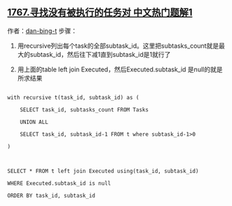 ## [1767.寻找没有被执行的任务对 中文热门题解1](https://leetcode.cn/problems/find-the-subtasks-that-did-not-execute/solutions/100000/1767-jian-ji-xie-fa-recursive-xian-zhao-wl15z)

作者：[dan-bing-t](https://leetcode.cn/u/dan-bing-t)
步骤：
1. 用recursive列出每个task的全部subtask_id。这里把subtasks_count就是最大的subtask_id，然后往下减1直到subtask_id是1就行了
2. 用上面的table left join Executed，然后Executed.subtask_id 是null的就是所求结果

```
with recursive t(task_id, subtask_id) as (
    SELECT task_id, subtasks_count FROM Tasks
    UNION ALL
    SELECT task_id, subtask_id-1 FROM t where subtask_id-1>0
)

SELECT * FROM t left join Executed using(task_id, subtask_id) 
WHERE Executed.subtask_id is null 
ORDER BY task_id, subtask_id
```
